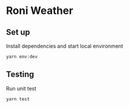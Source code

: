 # Roni Weather

## Set up
Install dependencies and start local environment
```
yarn env:dev
```

## Testing
Run unit test
```
yarn test
```